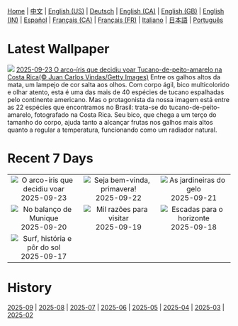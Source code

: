 [Home](../README.md) | [中文](zh-CN.md) | [English (US)](en-US.md) | [Deutsch](de-DE.md) | [English (CA)](en-CA.md) | [English (GB)](en-GB.md) | [English (IN)](en-IN.md) | [Español](es-ES.md) | [Français (CA)](fr-CA.md) | [Français (FR)](fr-FR.md) | [Italiano](it-IT.md) | [日本語](ja-JP.md) | [Português](pt-BR.md)

# Latest Wallpaper
![](https://www.bing.com/th?id=OHR.ToucanForest_PT-BR8747698753_UHD.jpg)
[2025-09-23 O arco-íris que decidiu voar Tucano-de-peito-amarelo na Costa Rica(© Juan Carlos Vindas/Getty Images)](https://www.bing.com/th?id=OHR.ToucanForest_PT-BR8747698753_UHD.jpg)
Entre os galhos altos da mata, um lampejo de cor salta aos olhos. Com corpo ágil, bico multicolorido e olhar atento, esta é uma das mais de 40 espécies de tucano espalhadas pelo continente americano. Mas o protagonista da nossa imagem está entre as 22 espécies que encontramos no Brasil: trata-se do tucano-de-peito-amarelo, fotografado na Costa Rica. Seu bico, que chega a um terço do tamanho do corpo, ajuda tanto a alcançar frutas nos galhos mais altos quanto a regular a temperatura, funcionando como um radiador natural.

# Recent 7 Days
|  |  |  |
|:---:|:---:|:---:|
| ![](https://www.bing.com/th?id=OHR.ToucanForest_PT-BR8747698753_400x240.jpg "O arco-íris que decidiu voar") 2025-09-23 | ![](https://www.bing.com/th?id=OHR.Primavera25_PT-BR8233875845_400x240.jpg "Seja bem-vinda, primavera!") 2025-09-22 | ![](https://www.bing.com/th?id=OHR.IceOtters_PT-BR7598435461_400x240.jpg "As jardineiras do gelo") 2025-09-21 |
| ![](https://www.bing.com/th?id=OHR.OktoberfestSwing_PT-BR6824532260_400x240.jpg "No balanço de Munique") 2025-09-20 | ![](https://www.bing.com/th?id=OHR.ThousandIslands_PT-BR6464136258_400x240.jpg "Mil razões para visitar") 2025-09-19 | ![](https://www.bing.com/th?id=OHR.DunquinIreland_PT-BR6766126699_400x240.jpg "Escadas para o horizonte") 2025-09-18 |
| ![](https://www.bing.com/th?id=OHR.ArpoadorRJ_PT-BR5341950627_400x240.jpg "Surf, história e pôr do sol") 2025-09-17 |  |  |

# History
[2025-09](../archives/wallpaper/pt-BR/w_2025_09.md) | [2025-08](../archives/wallpaper/pt-BR/w_2025_08.md) | [2025-07](../archives/wallpaper/pt-BR/w_2025_07.md) | [2025-06](../archives/wallpaper/pt-BR/w_2025_06.md) | [2025-05](../archives/wallpaper/pt-BR/w_2025_05.md) | [2025-04](../archives/wallpaper/pt-BR/w_2025_04.md) | [2025-03](../archives/wallpaper/pt-BR/w_2025_03.md) | [2025-02](../archives/wallpaper/pt-BR/w_2025_02.md)
